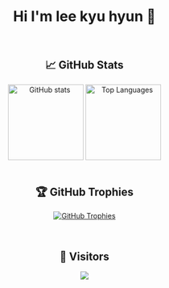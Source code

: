 <div align="center">

# Hi I'm lee kyu hyun 👋

  <br>

  ## 📈 GitHub Stats
  <div align="center">
    <img 
      src="https://github-readme-stats.vercel.app/api?username=leekyuhyun&show_icons=true&theme=transparent&count_private=true&hide=stars,contribs" 
      alt="GitHub stats" 
      height="150"
    />
    <img 
      src="https://github-readme-stats.vercel.app/api/top-langs/?username=leekyuhyun&layout=compact&theme=transparent" 
      alt="Top Languages"
      height="150"
    />
  </div>

  <br>

## 🏆 GitHub Trophies

<p align="center">
  <a href="https://github.com/ryo-ma/github-profile-trophy">
    <img 
      src="https://github-profile-trophy.vercel.app/?username=leekyuhyun&theme=transparent&row=1"
      alt="GitHub Trophies"
    />
  </a>
</p>

<br>

## 👤 Visitors

<p align="center">
  <img src="https://hits.seeyoufarm.com/api/count/incr/badge.svg?url=https%3A%2F%2Fgithub.com%2Fleekyuhyun&count_bg=%2379C83D&title_bg=%23555555&icon=&icon_color=%23E7E7E7&title=hits&edge_flat=false"/>
</p>
